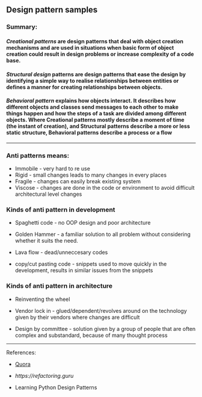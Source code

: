 ## Design pattern samples

### Summary:

#### _Creational patterns_ are design patterns that deal with object creation mechanisms and are used in situations when basic form of object creation could result in design problems or increase complexity of a code base.

#### _Structural design_ patterns are design patterns that ease the design by identifying a simple way to realise relationships between entities or defines a manner for creating relationships between objects.

#### _Behavioral pattern_ explains how objects interact. It describes how different objects and classes send messages to each other to make things happen and how the steps of a task are divided among different objects. Where Creational patterns mostly describe a moment of time (the instant of creation), and Structural patterns describe a more or less static structure, Behavioral patterns describe a process or a flow

---

### Anti patterns means:

- Immobile - very hard to re use
- Rigid - small changes leads to many changes in every places
- Fragile - changes can easily break existing system
- Viscose - changes are done in the code or environment to avoid difficult architectural level changes

### Kinds of anti pattern in development

- Spaghetti code - no OOP design and poor architecture

- Golden Hammer - a familiar solution to all problem without considering whether it suits the need.

- Lava flow - dead/unneccesary codes

- copy/cut pasting code - snippets used to move quickly in the development, results in similar issues from the snippets

### Kinds of anti pattern in architecture

- Reinventing the wheel

- Vendor lock in - glued/dependent/revolves around on the technology given by their vendors where changes are difficult

- Design by committee - solution given by a group of people
  that are often complex and substandard, because of many thought process

---

References:

- [Quora](https://www.quora.com/What-is-the-difference-between-Creational-Structural-and-Behavioral-Patterns)

- _https://refactoring.guru_

- Learning Python Design Patterns
